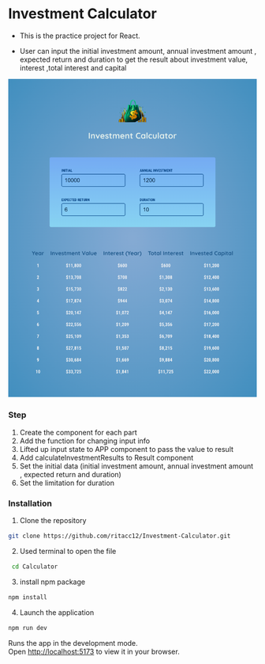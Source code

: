 # Investment Calculator

- This is the practice project for React.

- User can input the initial investment amount, annual investment amount , expected return and duration to get the result about investment value, interest ,total interest and capital

![screenshot](https://github.com/ritacc12/Investment-Calculator/blob/main/public/Calculator.png)

### Step

1. Create the component for each part
2. Add the function for changing input info
3. Lifted up input state to APP component to pass the value to result
4. Add calculateInvestmentResults to Result component
5. Set the initial data (initial investment amount, annual investment amount , expected return and duration)
6. Set the limitation for duration

### Installation

1. Clone the repository

```bash
git clone https://github.com/ritacc12/Investment-Calculator.git
```

2. Used terminal to open the file

```bash
 cd Calculator
```

3. install npm package

```bash
npm install
```

4. Launch the application

```bash
npm run dev
```

Runs the app in the development mode.\
Open [http://localhost:5173](http://localhost:5173) to view it in your browser.
